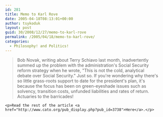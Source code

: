 ```yaml
---
id: 281
title: Memo to Karl Rove
date: 2005-04-18T08:13:01+00:00
author: tsykoduk
layout: post
guid: 30/2008/12/27/memo-to-karl-rove
permalink: /2005/04/18/memo-to-karl-rove/
categories:
  - Philosophy! and Politics!
---
```

<blockquote>Bob Novak, writing about Terry Schiavo last month, inadvertently summed up the problem with the administration's Social Security reform strategy when he wrote, "This is not the cold, analytical debate over Social Security." Just so. If you're wondering why there's so little grass-roots support to date for the president's plan, it's because the focus has been on green-eyeshade issues such as solvency, transition costs, unfunded liabilities and rates of return. Actuaries to the barricades!</blockquote>

	<p>Read the rest of the article <a href="http://www.cato.org/pub_display.php?pub_id=3738">Here</a>.</p>
